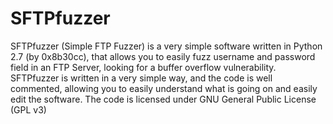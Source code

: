 # SFTPfuzzer
SFTPfuzzer (Simple FTP Fuzzer) is a very simple software written in Python 2.7 (by 0x8b30cc), that allows you to easily fuzz username and password field in an FTP Server, looking for a buffer overflow vulnerability.
SFTPfuzzer is written in a very simple way, and the code is well commented, allowing you to easily understand what is going on and easily edit the software. The code is licensed under GNU General Public License (GPL v3)

